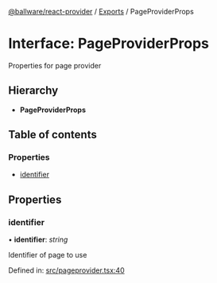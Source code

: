 [@ballware/react-provider](../README.md) / [Exports](../modules.md) / PageProviderProps

# Interface: PageProviderProps

Properties for page provider

## Hierarchy

* **PageProviderProps**

## Table of contents

### Properties

- [identifier](pageproviderprops.md#identifier)

## Properties

### identifier

• **identifier**: *string*

Identifier of page to use

Defined in: [src/pageprovider.tsx:40](https://github.com/frankball/ballware-react-provider/blob/f1bd1f6/src/pageprovider.tsx#L40)
